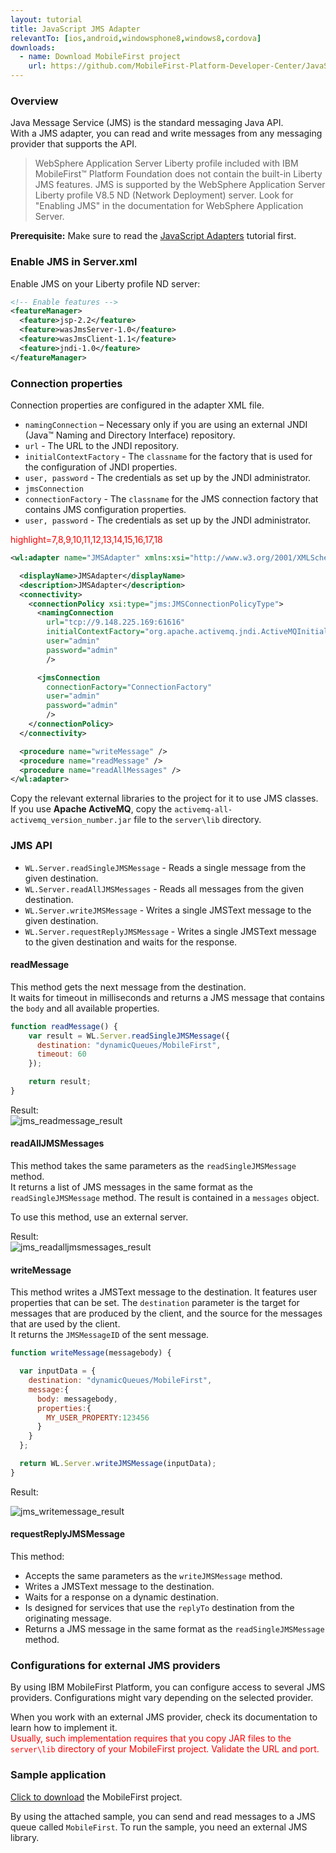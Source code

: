 ```yaml
---
layout: tutorial
title: JavaScript JMS Adapter
relevantTo: [ios,android,windowsphone8,windows8,cordova]
downloads:
  - name: Download MobileFirst project
    url: https://github.com/MobileFirst-Platform-Developer-Center/JavaScriptAdapters
---
```


### Overview
Java Message Service (JMS) is the standard messaging Java API.  
With a JMS adapter, you can read and write messages from any messaging provider that supports the API.

>WebSphere Application Server Liberty profile included with IBM MobileFirst™ Platform Foundation does not contain the built-in Liberty JMS features. JMS is supported by the WebSphere Application Server Liberty profile V8.5 ND (Network Deployment) server. Look for "Enabling JMS" in the documentation for WebSphere Application Server.

**Prerequisite:** Make sure to read the [JavaScript Adapters](../) tutorial first.

### Enable JMS in Server.xml

Enable JMS on your Liberty profile ND server:
```xml
<!-- Enable features -->
<featureManager>
  <feature>jsp-2.2</feature>
  <feature>wasJmsServer-1.0</feature>
  <feature>wasJmsClient-1.1</feature>
  <feature>jndi-1.0</feature>
</featureManager>
```
### Connection properties
Connection properties are configured in the adapter XML file.

* `namingConnection` – Necessary only if you are using an external JNDI (Java™ Naming and Directory Interface) repository.
 * `url` - The URL to the JNDI repository.
 * `initialContextFactory` - The `classname` for the factory that is used for the configuration of JNDI properties.
 * `user, password` - The credentials as set up by the JNDI administrator.
* `jmsConnection`
 * `connectionFactory` - The `classname` for the JMS connection factory that contains JMS configuration properties.
 * `user, password` - The credentials as set up by the JNDI administrator.

<span style="color:red"> highlight=7,8,9,10,11,12,13,14,15,16,17,18 </span>

```xml
<wl:adapter name="JMSAdapter" xmlns:xsi="http://www.w3.org/2001/XMLSchema-instance" xmlns:wl="http://www.ibm.com/mfp/integration" xmlns:jms="http://www.ibm.com/mfp/integration/jms">

  <displayName>JMSAdapter</displayName>
  <description>JMSAdapter</description>
  <connectivity>
    <connectionPolicy xsi:type="jms:JMSConnectionPolicyType">
      <namingConnection
        url="tcp://9.148.225.169:61616"
        initialContextFactory="org.apache.activemq.jndi.ActiveMQInitialContextFactory"
        user="admin"
        password="admin"
        />

      <jmsConnection
        connectionFactory="ConnectionFactory"
        user="admin"
        password="admin"
        />
    </connectionPolicy>
  </connectivity>

  <procedure name="writeMessage" />
  <procedure name="readMessage" />
  <procedure name="readAllMessages" />
</wl:adapter>
```
Copy the relevant external libraries to the project for it to use JMS classes.  
If you use **Apache ActiveMQ**, copy the `activemq-all-activemq_version_number.jar` file to the `server\lib` directory.

### JMS API
* `WL.Server.readSingleJMSMessage` - Reads a single message from the given destination.
* `WL.Server.readAllJMSMessages` - Reads all messages from the given destination.
* `WL.Server.writeJMSMessage` - Writes a single JMSText message to the given destination.
* `WL.Server.requestReplyJMSMessage` - Writes a single JMSText message to the given destination and waits for the response.

#### readMessage
This method gets the next message from the destination.  
It waits for timeout in milliseconds and returns a JMS message that contains the `body` and all available properties.

```js
function readMessage() {
    var result = WL.Server.readSingleJMSMessage({
      destination: "dynamicQueues/MobileFirst",
      timeout: 60
    });

    return result;  
}
```

Result:  
![jms_readmessage_result](jms_readmessage_result.png)

#### readAllJMSMessages
This method takes the same parameters as the `readSingleJMSMessage` method.  
It returns a list of JMS messages in the same format as the `readSingleJMSMessage` method. The result is contained in a `messages` object.

To use this method, use an external server.

Result:  
![jms_readalljmsmessages_result](jms_readalljmsmessages_result.png)

#### writeMessage
This method writes a JMSText message to the destination. It features user properties that can be set. The `destination` parameter is the target for messages that are produced by the client, and the source for the messages that are used by the client.  
It returns the `JMSMessageID` of the sent message.

```js
function writeMessage(messagebody) {

  var inputData = {
    destination: "dynamicQueues/MobileFirst",
    message:{      
      body: messagebody,
      properties:{
        MY_USER_PROPERTY:123456
      }
    }
  };

  return WL.Server.writeJMSMessage(inputData);
}
```

Result:

![jms_writemessage_result](jms_writemessage_result.png)

#### requestReplyJMSMessage
This method:

* Accepts the same parameters as the `writeJMSMessage` method.
* Writes a JMSText message to the destination.
* Waits for a response on a dynamic destination.
* Is designed for services that use the `replyTo` destination from the originating message.
* Returns a JMS message in the same format as the `readSingleJMSMessage` method.

### Configurations for external JMS providers
By using IBM MobileFirst Platform, you can configure access to several JMS providers. Configurations might vary depending on the selected provider.

When you work with an external JMS provider, check its documentation to learn how to implement it.  
<span style = "color:red"> Usually, such implementation requires that you copy JAR files to the `server\lib` directory of your MobileFirst project. Validate the URL and port.</span>

### Sample application
[Click to download](https://github.com/MobileFirst-Platform-Developer-Center/JavaScriptAdapters) the MobileFirst project.  

By using the attached sample, you can send and read messages to a JMS queue called `MobileFirst`. To run the sample, you need an external JMS library.
